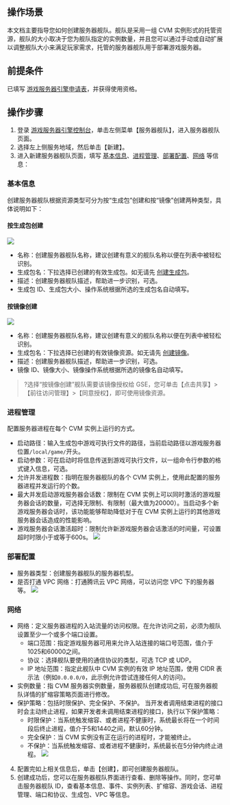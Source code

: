 ## 操作场景

本文档主要指导您如何创建服务器舰队。舰队是采用一组 CVM 实例形式的托管资源，舰队的大小取决于您为舰队指定的实例数量，并且您可以通过手动或自动扩展以调整舰队大小来满足玩家需求，托管的服务器舰队用于部署游戏服务器。

## 前提条件

已填写 [游戏服务器引擎申请表](https://cloud.tencent.com/apply/p/k0b6pvbhs6)，并获得使用资格。

## 操作步骤

1. 登录 [游戏服务器引擎控制台](https://console.cloud.tencent.com/gse/asset)，单击左侧菜单【服务器舰队】，进入服务器舰队页面。
2. 选择左上侧服务地域，然后单击【新建】。
3. 进入新建服务器舰队页面，填写 [基本信息](#.E5.9F.BA.E6.9C.AC.E4.BF.A1.E6.81.AF)、[进程管理](#.E8.BF.9B.E7.A8.8B.E7.AE.A1.E7.90.86)、[部署配置](#.E9.83.A8.E7.BD.B2.E9.85.8D.E7.BD.AE)、[网络](#.E7.BD.91.E7.BB.9C) 等信息：

### 基本信息
创建服务器舰队根据资源类型可分为按“生成包”创建和按“镜像”创建两种类型，具体说明如下：

#### 按生成包创建
![](https://main.qcloudimg.com/raw/a1af2b45ac54085c452b60e77307bdd2.jpg)
  - 名称：创建服务器舰队名称，建议创建有意义的舰队名称以便在列表中被轻松识别。
  - 生成包名：下拉选择已创建的有效生成包。如无请先 [创建生成包](https://cloud.tencent.com/document/product/1165/41030)。
  - 描述：创建服务器舰队描述，帮助进一步识别，可选。
  - 生成包 ID、生成包大小、操作系统根据所选的生成包名自动填写。

#### 按镜像创建
![](https://main.qcloudimg.com/raw/8eed4419a5008da3857ec48abdb484ac.jpg)
  - 名称：创建服务器舰队名称，建议创建有意义的舰队名称以便在列表中被轻松识别。
  - 生成包名：下拉选择已创建的有效镜像资源。如无请先 [创建镜像](https://cloud.tencent.com/document/product/213/4942)。
  - 描述：创建服务器舰队描述，帮助进一步识别，可选。
  - 镜像 ID、镜像大小、镜像操作系统根据所选的镜像名自动填写。
 >?选择“按镜像创建”舰队需要该镜像授权给 GSE，您可单击【点击共享】>【前往访问管理】>【同意授权】，即可使用镜像资源。

### 进程管理
  配置服务器进程在每个 CVM 实例上运行的方式。
  - 启动路径：输入生成包中游戏可执行文件的路径，当前启动路径以游戏服务器位置`/local/game/`开头。
  - 启动参数：可在启动时将信息传送到游戏可执行文件，以一组命令行参数的格式键入信息，可选。
  - 允许并发进程数：指明在服务器舰队的各个 CVM 实例上，使用此配置的服务器进程并发运行的个数。
  - 最大并发启动游戏服务器会话数：限制在 CVM 实例上可以同时激活的游戏服务器会话的数量，可选择无限制、有限制（最大值为20000）。当启动多个新游戏服务器会话时，该功能能够帮助降低对于在 CVM 实例上运行的其他游戏服务器会话造成的性能影响。
  - 游戏服务器会话激活超时：限制允许新游戏服务器会话激活的时间量，可设置超时时限小于或等于600s。
    ![](https://main.qcloudimg.com/raw/fa135e1304ab4213a805b21a9d8671b3.jpg)
 
 
### 部署配置
  - 服务器类型：创建服务器舰队的服务器机型。
  - 是否打通 VPC 网络：打通腾讯云 VPC 网络，可以访问您 VPC 下的服务器等。
    ![](https://main.qcloudimg.com/raw/3c18f3f2666c06fa100072ff8441a475.jpg)
 
 
 <span id="test12"></span>
### 网络
  - 网络：定义服务器进程的入站流量的访问权限。在允许访问之前，必须为舰队设置至少一个或多个端口设置。
    - 端口范围：指定游戏服务器可用来允许入站连接的端口号范围，值介于1025和60000之间。
    - 协议：选择舰队要使用的通信协议的类型，可选 TCP 或 UDP。
    - IP 地址范围：指定此舰队中 CVM 实例的有效 IP 地址范围，使用 CIDR 表示法（例如`0.0.0.0/0`，此示例允许尝试连接任何人的访问)。
  - 实例数量：指 CVM 服务器实例数量，服务器舰队创建成功后, 可在服务器舰队详情的扩缩容策略页面进行修改。
  - 保护策略：包括时限保护、完全保护、不保护。
    当开发者调用结束进程的接口时会主动终止进程，如果开发者未调用结束进程的接口，执行以下保护策略：
    - 时限保护：当系统触发缩容、或者进程不健康时，系统最长将在一个时间段后终止进程，值介于5和1440之间，默认60分钟。
    - 完全保护：当 CVM 实例没有正在运行的进程时，才能被终止。
    - 不保护：当系统触发缩容、或者进程不健康时，系统最长在5分钟内终止进程。
      ![](https://main.qcloudimg.com/raw/e74b8d6f2aa5c122e97c289cf74248b6.png)

4. 配置完如上相关信息后，单击【创建】，即可创建服务器舰队。
5. 创建成功后，您可以在服务器舰队界面进行查看、删除等操作。同时，您可单击服务器舰队 ID，查看基本信息、事件、实例列表、扩缩容、游戏会话、进程管理、端口和协议、生成包、VPC 等信息。



